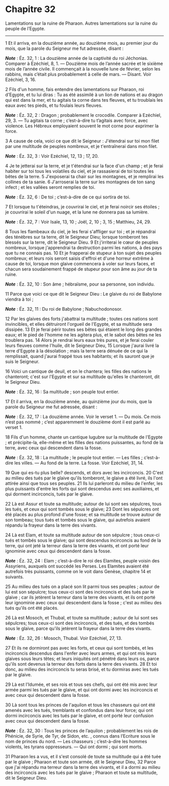 # Chapitre 32

Lamentations sur la ruine de Pharaon.
Autres lamentations sur la ruine du peuple de l’Egypte.

***

1 Et il arriva, en la douzième année, au douzième mois, au premier jour du mois, que la parole du Seigneur me fut adressée, disant :

***Note*** :  Éz. 32, 1 : La douzième année de la captivité du roi Jéchonias. Comparer à Ezéchiel, 8, 1. ― Douzième mois de l’année sacrée et le sixième mois de l’année civile. Il commençait à la nouvelle lune de février, selon les rabbins, mais c’était plus probablement à celle de mars. ― Disant. Voir Ezéchiel, 3, 16.


2 Fils d'un homme, fais entendre des lamentations sur Pharaon, roi d'Egypte, et tu lui diras : Tu as été assimilé à un lion de nations et au dragon qui est dans la mer, et tu agitais ta corne dans tes fleuves, et tu troublais les eaux avec tes pieds, et tu foulais leurs fleuves.

***Note*** :  Éz. 32, 2 : Dragon ; probablement le crocodile. Comparer à Ezéchiel, 29, 3. ― Tu agitais ta corne ; c’est-à-dire tu t’agitais avec force, avec violence. Les Hébreux employaient souvent le mot corne pour exprimer la force.


3 A cause de cela, voici ce que dit le Seigneur : J'étendrai sur toi mon filet par une multitude de peuples nombreux, et je t'entraînerai dans mon filet.

***Note*** :  Éz. 32, 3 : Voir Ezéchiel, 12, 13 ; 17, 20.

4 Je te jetterai sur la terre, et je t'étendrai sur la face d'un champ ; et je ferai habiter sur toi tous les volatiles du ciel, et je rassasierai de toi toutes les bêtes de la terre. 5 J'exposerai ta chair sur les montagnes, et je remplirai les collines de ta sanie. 6 J'arroserai la terre sur les montagnes de ton sang infect ; et les vallées seront remplies de toi.

***Note*** :  Éz. 32, 6 : De toi ; c’est-à-dire de ce qui sortira de toi.


7 Et lorsque tu t'éteindras, je couvrirai le ciel, et je ferai noircir ses étoiles ; je couvrirai le soleil d'un nuage, et la lune ne donnera pas sa lumière.

***Note*** :  Éz. 32, 7 : Voir Isaïe, 13, 10 ; Joël, 2, 10 ; 3, 15 ; Matthieu, 24, 29.

8 Tous les flambeaux du ciel, je les ferai s'affliger sur toi ; et je répandrai des ténèbres sur ta terre, dit le Seigneur Dieu; lorsque tomberont tes blessés sur la terre, dit le Seigneur Dieu. 9 Et j'irriterai le cœur de peuples nombreux, lorsque j'apprendrai ta destruction parmi les nations, à des pays que tu ne connais pas. 10 Et je frapperai de stupeur à ton sujet des peuples nombreux; et leurs rois seront saisis d'effroi et d'une horreur extrême à cause de toi, lorsque mon glaive commencera à voler sur leurs faces, et chacun sera soudainement frappé de stupeur pour son âme au jour de ta ruine.

***Note*** :  Éz. 32, 10 : Son âme ; hébraïsme, pour sa personne, son individu.


11 Parce que voici ce que dit le Seigneur Dieu : Le glaive du roi de Babylone viendra à toi ;

***Note*** :  Éz. 32, 11 : Du roi de Babylone ; Nabuchodonosor.

12 Par les glaives des forts j'abattrai ta multitude ; toutes ces nations sont invincibles, et elles détruiront l'orgueil de l'Egypte, et sa multitude sera dissipée. 13 Et je ferai périr toutes ses bêtes qui étaient le long des grandes eaux; et le pied de l'homme ne les agitera plus, et le sabot des bêtes ne les troublera pas. 14 Alors je rendrai leurs eaux très pures, et je ferai couler leurs fleuves comme l'huile, dit le Seigneur Dieu, 15 Lorsque j'aurai livré la terre d'Egypte à la désolation ; mais la terre sera dénuée de ce qui la remplissait, quand j'aurai frappé tous ses habitants; et ils sauront que je suis le Seigneur.


16 Voici un cantique de deuil, et on le chantera; les filles des nations le chanteront; c'est sur l'Egypte et sur sa multitude qu'elles le chanteront, dit le Seigneur Dieu.

***Note*** :  Éz. 32, 16 : Sa multitude ; son peuple tout entier.


17 Et il arriva, en la douzième année, au quinzième jour du mois, que la parole du Seigneur me fut adressée, disant :

***Note*** :  Éz. 32, 17 : La douzième année. Voir le verset 1. ― Du mois. Ce mois n’est pas nommé ; c’est apparemment le douzième dont il est parlé au verset 1.


18 Fils d'un homme, chante un cantique lugubre sur la multitude de l'Egypte ; et précipite-la, elle-même et les filles des nations puissantes, au fond de la terre, avec ceux qui descendent dans la fosse.

***Note*** :  Éz. 32, 18 : La multitude ; le peuple tout entier. ― Les filles ; c’est-à-dire les villes. ― Au fond de la terre. La fosse. Voir Ezéchiel, 31, 14.

19 Que qui es-tu plus belle? descends, et dors avec les incirconcis. 20 C'est au milieu des tués par le glaive qu'ils tomberont, le glaive a été livré, ils l'ont attirée ainsi que tous ses peuples. 21 Ils lui parleront du milieu de l'enfer, les plus puissants d'entre les forts qui sont descendus avec ses auxiliaires, et qui dorment incirconcis, tués par le glaive.


22 Là est Assur et toute sa multitude; autour de lui sont ses sépulcres, tous les tués, et ceux qui sont tombés sous le glaive; 23 Dont les sépulcres ont été placés au plus profond d'une fosse; et sa multitude se trouve autour de son tombeau; tous tués et tombés sous le glaive, qui autrefois avaient répandu la frayeur dans la terre des vivants.


24 Là est Elam, et toute sa multitude autour de son sépulcre ; tous ceux-ci tués et tombés sous le glaive; qui sont descendus incirconcis au fond de la terre, qui ont jeté la terreur dans la terre des vivants, et ont porté leur ignominie avec ceux qui descendent dans la fosse.

***Note*** :  Éz. 32, 24 : Elam ; c’est-à-dire le roi des Elamites, peuple voisin des Assyriens, auxquels ont succédé les Perses. Les Elamites avaient été autrefois très puissants, comme on le voit dans Genèse, chapitre 14 et suivants.

25 Au milieu des tués on a placé son lit parmi tous ses peuples ; autour de lui est son sépulcre; tous ceux-ci sont des incirconcis et des tués par le glaive ; car ils jetèrent la terreur dans la terre des vivants, et ils ont porté leur ignominie avec ceux qui descendent dans la fosse ; c'est au milieu des tués qu'ils ont été placés.


26 Là est Mosoch, et Thubal, et toute sa multitude ; autour de lui sont ses sépulcres; tous ceux-ci sont des incirconcis, et des tués, et des tombés sous le glaive, parce qu'ils jetèrent la frayeur dans la terre des vivants.

***Note*** :  Éz. 32, 26 : Mosoch, Thubal. Voir Ezéchiel, 27, 13.

27 Et ils ne dormiront pas avec les forts, et ceux qui sont tombés, et les incirconcis descendus dans l'enfer avec leurs armes, et qui ont mis leurs glaives sous leurs têtes; et leurs iniquités ont pénétré dans leurs os, parce qu'ils sont devenus la terreur des forts dans la terre des vivants. 28 Et toi donc, au milieu des incirconcis tu seras brisé, et tu dormiras avec les tués par le glaive.


29 Là est l'Idumée, et ses rois et tous ses chefs, qui ont été mis avec leur armée parmi les tués par le glaive, et qui ont dormi avec les incirconcis et avec ceux qui descendent dans la fosse.


30 Là sont tous les princes de l'aquilon et tous les chasseurs qui ont été amenés avec les tués, tremblants et confondus dans leur force; qui ont dormi incirconcis avec les tués par le glaive, et ont porté leur confusion avec ceux qui descendent dans la fosse.

***Note*** :  Éz. 32, 30 : Tous les princes de l’aquilon ; probablement les rois de Phénicie, de Syrie, de Tyr, de Sidon, etc. , connus dans l’Ecriture sous le nom de princes du nord. ― Les chasseurs ; c’est-à-dire les hommes violents, les tyrans oppresseurs. ― Qui ont dormi ; qui sont morts.


31 Pharaon les a vus, et il s'est consolé de toute sa multitude qui a été tuée par le glaive ; Pharaon et toute son armée, dit le Seigneur Dieu, 32 Parce que j'ai répandu ma terreur dans la terre des vivants, et il a dormi au milieu des incirconcis avec les tués par le glaive ; Pharaon et toute sa multitude, dit le Seigneur Dieu.

